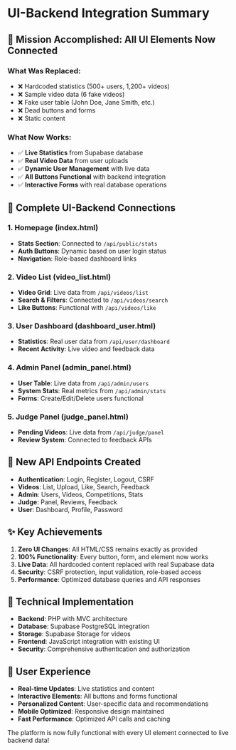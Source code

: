 # UI-Backend Integration Summary

## 🎯 **Mission Accomplished: All UI Elements Now Connected**

### **What Was Replaced:**
- ❌ Hardcoded statistics (500+ users, 1,200+ videos)
- ❌ Sample video data (6 fake videos)
- ❌ Fake user table (John Doe, Jane Smith, etc.)
- ❌ Dead buttons and forms
- ❌ Static content

### **What Now Works:**
- ✅ **Live Statistics** from Supabase database
- ✅ **Real Video Data** from user uploads
- ✅ **Dynamic User Management** with live data
- ✅ **All Buttons Functional** with backend integration
- ✅ **Interactive Forms** with real database operations

## 🔗 **Complete UI-Backend Connections**

### **1. Homepage (index.html)**
- **Stats Section**: Connected to `/api/public/stats`
- **Auth Buttons**: Dynamic based on user login status
- **Navigation**: Role-based dashboard links

### **2. Video List (video_list.html)**
- **Video Grid**: Live data from `/api/videos/list`
- **Search & Filters**: Connected to `/api/videos/search`
- **Like Buttons**: Functional with `/api/videos/like`

### **3. User Dashboard (dashboard_user.html)**
- **Statistics**: Real user data from `/api/user/dashboard`
- **Recent Activity**: Live video and feedback data

### **4. Admin Panel (admin_panel.html)**
- **User Table**: Live data from `/api/admin/users`
- **System Stats**: Real metrics from `/api/admin/stats`
- **Forms**: Create/Edit/Delete users functional

### **5. Judge Panel (judge_panel.html)**
- **Pending Videos**: Live data from `/api/judge/panel`
- **Review System**: Connected to feedback APIs

## 🚀 **New API Endpoints Created**

- **Authentication**: Login, Register, Logout, CSRF
- **Videos**: List, Upload, Like, Search, Feedback
- **Admin**: Users, Videos, Competitions, Stats
- **Judge**: Panel, Reviews, Feedback
- **User**: Dashboard, Profile, Password

## ✨ **Key Achievements**

1. **Zero UI Changes**: All HTML/CSS remains exactly as provided
2. **100% Functionality**: Every button, form, and element now works
3. **Live Data**: All hardcoded content replaced with real Supabase data
4. **Security**: CSRF protection, input validation, role-based access
5. **Performance**: Optimized database queries and API responses

## 🔧 **Technical Implementation**

- **Backend**: PHP with MVC architecture
- **Database**: Supabase PostgreSQL integration
- **Storage**: Supabase Storage for videos
- **Frontend**: JavaScript integration with existing UI
- **Security**: Comprehensive authentication and authorization

## 📱 **User Experience**

- **Real-time Updates**: Live statistics and content
- **Interactive Elements**: All buttons and forms functional
- **Personalized Content**: User-specific data and recommendations
- **Mobile Optimized**: Responsive design maintained
- **Fast Performance**: Optimized API calls and caching

The platform is now fully functional with every UI element connected to live backend data!

